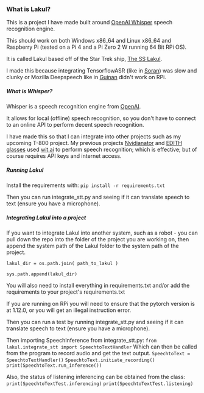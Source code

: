 ### What is Lakul?
This is a project I have made built around [OpenAI Whisper](https://openai.com/blog/whisper/) 
speech recognition engine.

This should work on both Windows x86_64 and Linux x86_64 and Raspberry Pi (tested on a Pi 4 and a Pi Zero 2 W running 64 Bit RPi OS).

It is called Lakul based off of the Star Trek ship, [The SS Lakul](https://memory-alpha.fandom.com/wiki/SS_Lakul).

I made this because integrating TensorflowASR (like in [Soran](https://github.com/LordofBone/soran)) was slow and clunky
or Mozilla Deepspeech like in [Guinan](https://github.com/LordofBone/guinan) didn't work on RPi.

##### What is Whisper?
Whisper is a speech recognition engine from [OpenAI](https://github.com/openai/whisper).

It allows for local (offline) speech recognition, so you don't have to connect to an online API to perform decent 
speech recognition.

I have made this so that I can integrate into other projects such as my upcoming T-800 project. My previous projects 
[Nvidianator](https://www.hackster.io/314reactor/the-nvidianator-341f7a) and 
[EDITH glasses](https://www.hackster.io/314reactor/e-d-i-t-h-glasses-5604fa) used 
[wit.ai](https://wit.ai/) to perform speech recognition; which is effective; but of course requires API keys and
internet access.

##### Running Lakul
Install the requirements with:
`pip install -r requirements.txt`

Then you can run integrate_stt.py and seeing if it can translate speech to text (ensure you have a microphone).

##### Integrating Lakul into a project
If you want to integrate Lakul into another system, such as a robot - you can pull down the repo into the folder of
the project you are working on, then append the system path of the Lakul folder to the system path of the project.

`lakul_dir = os.path.join( path_to_lakul )`

`sys.path.append(lakul_dir)`

You will also need to install everything in requirements.txt and/or add the requirements to your project's requirements.txt

If you are running on RPi you will need to ensure that the pytorch version is at 1.12.0, or you will get an illegal instruction error.

Then you can run a test by running integrate_stt.py and seeing if it can translate speech to text 
(ensure you have a microphone).

Then importing SpeechInference from integrate_stt.py:
`from lakul.integrate_stt import SpeechtoTextHandler`
Which can then be called from the program to record audio and get the text output.
`SpeechtoText = SpeechtoTextHandler()`
`SpeechtoText.initiate_recording()`
`print(SpeechtoText.run_inference())`

Also, the status of listening inferencing can be obtained from the class:
`print(SpeechtoTextTest.inferencing)`
`print(SpeechtoTextTest.listening)`